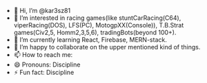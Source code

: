 - 👋 Hi, I’m @kar3sz81
- 👀 I’m interested in racing games(like stuntCarRacing(C64), viperRacing(DOS), LFS(PC), MotogpXX(Console)), T.B.Strat games(Civ2,5, Homm2,3,5,6), tradingBots(beyond 100+).
- 🌱 I’m currently learning React, Firebase, MERN-stack.
- 💞️ I’m happy to collaborate on the upper mentioned kind of things.
- 📫 How to reach me: 
- 😄 Pronouns: Discipline
- ⚡ Fun fact: Discipline

<!---
kar3sz81/kar3sz81 is a ✨ special ✨ repository because its `README.md` (this file) appears on your GitHub profile.
You can click the Preview link to take a look at your changes.
--->
